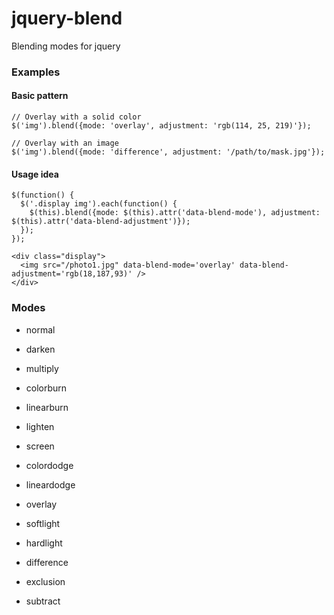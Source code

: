 # jquery-blend

Blending modes for jquery

### Examples

#### Basic pattern

    // Overlay with a solid color
    $('img').blend({mode: 'overlay', adjustment: 'rgb(114, 25, 219)'});
    
    // Overlay with an image
    $('img').blend({mode: 'difference', adjustment: '/path/to/mask.jpg'});

#### Usage idea

    $(function() {
      $('.display img').each(function() {
        $(this).blend({mode: $(this).attr('data-blend-mode'), adjustment: $(this).attr('data-blend-adjustment')});
      });
    });

    <div class="display">
      <img src="/photo1.jpg" data-blend-mode='overlay' data-blend-adjustment='rgb(18,187,93)' />
    </div>

### Modes
    
- normal

- darken
- multiply
- colorburn
- linearburn

- lighten
- screen
- colordodge
- lineardodge

- overlay
- softlight
- hardlight

- difference
- exclusion
- subtract